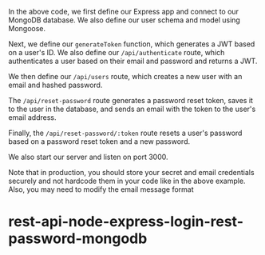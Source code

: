 
In the above code, we first define our Express app and connect to our MongoDB database. We also define our user schema and model using Mongoose.

Next, we define our `generateToken` function, which generates a JWT based on a user's ID. We also define our `/api/authenticate` route, which authenticates a user based on their email and password and returns a JWT.

We then define our `/api/users` route, which creates a new user with an email and hashed password.

The `/api/reset-password` route generates a password reset token, saves it to the user in the database, and sends an email with the token to the user's email address.

Finally, the `/api/reset-password/:token` route resets a user's password based on a password reset token and a new password.

We also start our server and listen on port 3000.

Note that in production, you should store your secret and email credentials securely and not hardcode them in your code like in the above example. Also, you may need to modify the email message format
# rest-api-node-express-login-rest-password-mongodb
